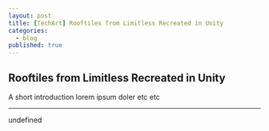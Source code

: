 ```yaml
---
layout: post
title: [TechArt] Rooftiles from Limitless Recreated in Unity
categories:
  - blog
published: true
---
```


## Rooftiles from Limitless Recreated in Unity

A short introduction lorem ipsum doler etc etc



---





<blockquote class="imgur-embed-pub" lang="en" data-id="a/GlCeu8y" data-context="false"><a href="http://imgur.com/GlCeu8y"></a></blockquote>undefined<script async src="http://s.imgur.com/min/embed.js" charset="utf-8"></script>